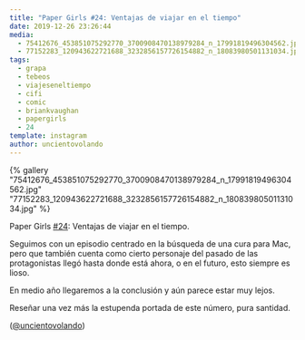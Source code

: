 ```yaml
---
title: "Paper Girls #24: Ventajas de viajar en el tiempo"
date: 2019-12-26 23:26:44
media: 
  - 75412676_453851075292770_3700908470138979284_n_17991819496304562.jpg
  - 77152283_120943622721688_3232856157726154882_n_18083980501131034.jpg
tags: 
  - grapa
  - tebeos
  - viajeseneltiempo
  - cifi
  - comic
  - briankvaughan
  - papergirls
  - 24
template: instagram
author: uncientovolando
---
```


{% gallery "75412676_453851075292770_3700908470138979284_n_17991819496304562.jpg" "77152283_120943622721688_3232856157726154882_n_18083980501131034.jpg" %}

Paper Girls [#24](/tags/24): Ventajas de viajar en el tiempo.

Seguimos con un episodio centrado en la búsqueda de una cura para Mac, pero que también cuenta como cierto personaje del pasado de las protagonistas llegó hasta donde está ahora, o en el futuro, esto siempre es lioso.

En medio año llegaremos a la conclusión y aún parece estar muy lejos.

Reseñar una vez más la estupenda portada de este número, pura santidad.

([@uncientovolando](https://instagram.com/uncientovolando))
